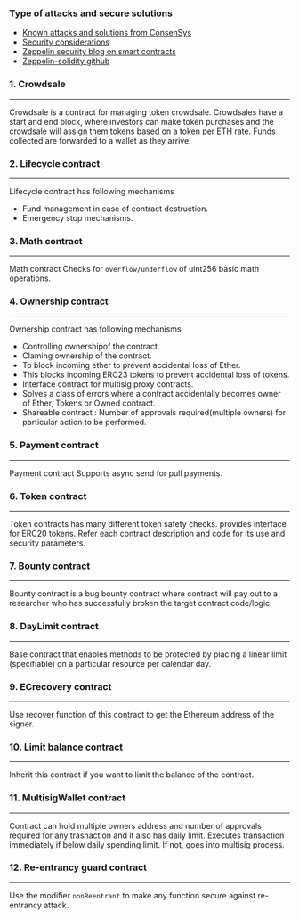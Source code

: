 ### Type of attacks and secure solutions
* [Known attacks and solutions from ConsenSys ](https://github.com/ConsenSys/smart-contract-best-practices) 
* [Security considerations](https://solidity.readthedocs.io/en/develop/security-considerations.html) 
* [Zeppelin security blog on smart contracts](https://blog.zeppelin.solutions/onward-with-ethereum-smart-contract-security-97a827e47702) 
* [Zeppelin-solidity github](https://github.com/OpenZeppelin/zeppelin-solidity)

### 1. Crowdsale
***
Crowdsale is a contract for managing token crowdsale. Crowdsales have a start and end block, where investors can make token purchases and the crowdsale will assign them tokens based on a token per ETH rate. Funds collected are forwarded to a wallet as they arrive.
    
### 2. Lifecycle contract
***
Lifecycle contract has following mechanisms
* Fund management in case of contract destruction.
* Emergency stop mechanisms.

### 3. Math contract
***
Math contract Checks for `overflow/underflow` of uint256 basic math operations.

### 4. Ownership contract
***
Ownership contract has following mechanisms
* Controlling ownershipof the contract.
* Claming ownership of the contract.
* To block incoming ether to prevent accidental loss of Ether.
* This blocks incoming ERC23 tokens to prevent accidental loss of tokens.
* Interface contract for multisig proxy contracts.
* Solves a class of errors where a contract accidentally becomes owner of Ether, Tokens or Owned contract.
* Shareable contract : Number of approvals required(multiple owners) for particular action to be performed.

### 5. Payment contract
***
Payment contract Supports async send for pull payments.

### 6. Token contract
***
Token contracts has many different token safety checks. provides interface for ERC20 tokens. Refer each contract description and code for its use and security parameters.

### 7. Bounty contract
***
Bounty contract is a bug bounty contract where contract will pay out to a researcher who has successfully broken the target contract code/logic.

### 8. DayLimit contract
***
Base contract that enables methods to be protected by placing a linear limit (specifiable) on a particular resource per calendar day.

### 9. ECrecovery contract
***
Use recover function of this contract to get the Ethereum address of the signer.

### 10. Limit balance contract
***
Inherit this contract if you want to limit the balance of the contract.

### 11. MultisigWallet contract
***
Contract can hold multiple owners address and number of approvals required for any trasnaction and it also has daily limit. Executes transaction immediately if below daily spending limit. If not, goes into multisig process.

### 12. Re-entrancy guard contract
***
Use the modifier `nonReentrant` to make any function secure against re-entrancy attack.